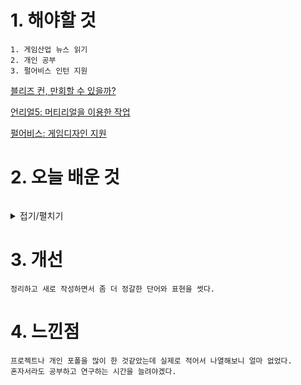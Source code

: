 # 1. 해야할 것
```
1. 게임산업 뉴스 읽기
2. 개인 공부
3. 펄어비스 인턴 지원
```
[블리즈 컨, 만회할 수 있을까?](https://www.gamemeca.com/view.php?gid=1742679)

[언리얼5: 머티리얼을 이용한 작업](https://dev.epicgames.com/community/learning/courses/7wR/unreal-engine-53ee42/yGR7/unreal-engine-c28e27)

[펄어비스: 게임디자인 지원](https://www.pearlabyss.com/ko-KR/Company/Careers/detail?_jobOpeningNo=448)

# 2. 오늘 배운 것
```

```

<details>
<summary>접기/펼치기</summary>


</details>

# 3. 개선
```
정리하고 새로 작성하면서 좀 더 정갈한 단어와 표현을 썻다.
```

# 4. 느낀점
```
프로젝트나 개인 포폴을 많이 한 것같았는데 실제로 적어서 나열해보니 얼마 없었다.
혼자서라도 공부하고 연구하는 시간을 늘려야겠다.
```


